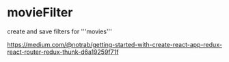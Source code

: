 # movieFilter

create and save filters for '''movies'''

https://medium.com/@notrab/getting-started-with-create-react-app-redux-react-router-redux-thunk-d6a19259f71f